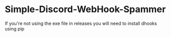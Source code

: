 # Simple-Discord-WebHook-Spammer
If you're not using the exe file in releases you will need to install dhooks using pip
